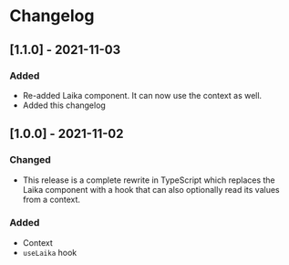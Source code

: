 # Changelog

## [1.1.0] - 2021-11-03

### Added

- Re-added Laika component. It can now use the context as well.
- Added this changelog

## [1.0.0] - 2021-11-02

### Changed

- This release is a complete rewrite in TypeScript which replaces the Laika component with a hook that can also optionally read its values from a context.

### Added

- Context
- `useLaika` hook
